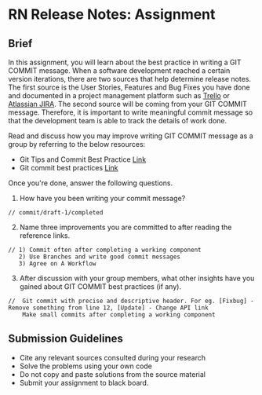 # RN Release Notes: Assignment

## Brief

In this assignment, you will learn about the best practice in writing a GIT COMMIT message. When a software development reached a certain version iterations, there are two sources that help determine release notes. The first source is the User Stories, Features and Bug Fixes you have done and documented in a project management platform such as [Trello](trello.com) or [Atlassian JIRA](https://www.atlassian.com/software/jira). The second source will be coming from your GIT COMMIT message. Therefore, it is important to write meaningful commit message so that the development team is able to track the details of work done.

Read and discuss how you may improve writing GIT COMMIT message as a group by referring to the below resources:

- Git Tips and Commit Best Practice [Link](https://gist.github.com/luismts/495d982e8c5b1a0ced4a57cf3d93cf60)
- Git commit best practices [Link](https://medium.com/@nawarpianist/git-commit-best-practices-dab8d722de99)

Once you're done, answer the following questions.

1. How have you been writing your commit message?

```
// commit/draft-1/completed
```

2. Name three improvements you are committed to after reading the reference links.

```
// 1) Commit often after completing a working component
   2) Use Branches and write good commit messages
   3) Agree on A Workflow
```

3. After discussion with your group members, what other insights have you gained about GIT COMMIT best practices (if any).

```
//  Git commit with precise and descriptive header. For eg. [Fixbug] - Remove something from line 12, [Update] - Change API link
    Make small commits after completing a working component
```

## Submission Guidelines

- Cite any relevant sources consulted during your research
- Solve the problems using your own code
- Do not copy and paste solutions from the source material
- Submit your assignment to black board.

